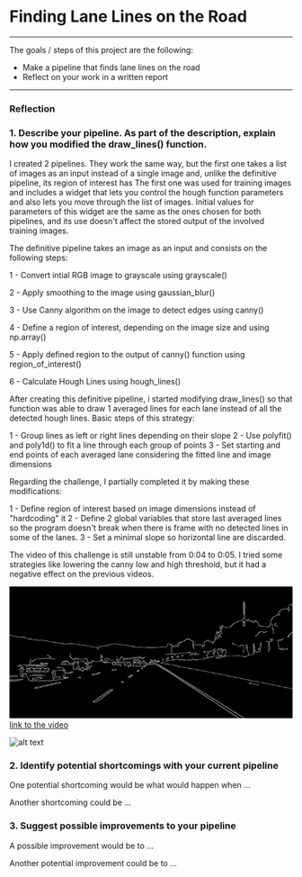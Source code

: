 # **Finding Lane Lines on the Road** 


---


The goals / steps of this project are the following:
* Make a pipeline that finds lane lines on the road
* Reflect on your work in a written report


[//]: # (Image References)

[image1]: ./examples/grayscale.jpg "Grayscale"
[canny]: ./other_outputs/readme_images/canny.JPG "Canny"

---

### Reflection

### 1. Describe your pipeline. As part of the description, explain how you modified the draw_lines() function.

I created 2 pipelines. 
They work the same way, but the first one takes a list of images as an input instead of a single image and,
unlike the definitive pipeline, its region of interest has 
The first one was used for training images and includes a widget that lets you control the hough function parameters 
and also lets you move through the list of images. 
Initial values for parameters of this widget are the same as the ones chosen for both pipelines, and its use
doesn't affect the stored output of the involved training images.

The definitive pipeline takes an image as an input and consists on the following steps:

  1 - Convert intial RGB image to grayscale using grayscale()

  2 - Apply smoothing to the image using gaussian_blur()

  3 - Use Canny algorithm on the image to detect edges using canny()

  4 - Define a region of interest, depending on the image size and using  np.array()

  5 - Apply defined region to the output of canny() function using region_of_interest()

  6 - Calculate Hough Lines using hough_lines()
  
After creating this definitive pipeline, i started modifying draw_lines() so that function
was able to draw 1 averaged lines for each lane instead of all the detected hough lines.
Basic steps of this strategy:

  1 - Group lines as left or right lines depending on their slope
  2 - Use polyfit() and poly1d() to fit a line through each group of points
  3 - Set starting and end points of each averaged lane considering the fitted line and image dimensions
  
Regarding the challenge, I partially completed it by making these modifications:

  1 - Define region of interest based on image dimensions instead of "hardcoding" it
  2 - Define 2 global variables that store last averaged lines so the program doesn't break
      when there is frame with no detected lines in some of the lanes.
  3 - Set a minimal slope so horizontal line are discarded.
  
 The video of this challenge is still unstable from 0:04 to 0:05. 
 I tried some strategies like lowering the canny low and high threshold, but it had a negative effect on the previous videos.

![Canny Image][canny]
[link to the video](other_outputs/output_canny/solidWhiteRight.mp4)

![alt text][image1]


### 2. Identify potential shortcomings with your current pipeline


One potential shortcoming would be what would happen when ... 

Another shortcoming could be ...


### 3. Suggest possible improvements to your pipeline

A possible improvement would be to ...

Another potential improvement could be to ...
